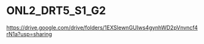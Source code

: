 # ONL2_DRT5_S1_G2
https://drive.google.com/drive/folders/1EXSlewnGUIws4gynhWD2pVnvncf4rN1a?usp=sharing
